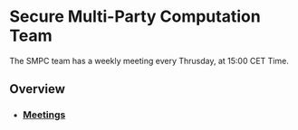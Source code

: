 # Secure Multi-Party Computation Team

The SMPC team has a weekly meeting every Thrusday, at 15:00 CET Time.

## Overview
 * ### [Meetings](./meetings)